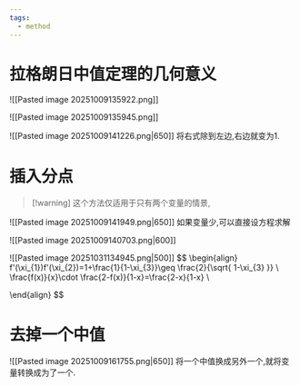 ```yaml
---
tags:
  - method
---
```

# 拉格朗日中值定理的几何意义


![[Pasted image 20251009135922.png]]

![[Pasted image 20251009135945.png]]

![[Pasted image 20251009141226.png|650]]
将右式除到左边,右边就变为1.







# 插入分点
>[!warning] 这个方法仅适用于只有两个变量的情景,

![[Pasted image 20251009141949.png|650]]
如果变量少,可以直接设方程求解


![[Pasted image 20251009140703.png|600]]






![[Pasted image 20251031134945.png|500]]
$$
\begin{align}
f'(\xi_{1})f'(\xi_{2})=1+\frac{1}{1-\xi_{3}}\geq \frac{2}{\sqrt{ 1-\xi_{3} }} \\
\frac{f(x)}{x}\cdot \frac{2-f(x)}{1-x}=\frac{2-x}{1-x} \\

\end{align}
$$









# 去掉一个中值
![[Pasted image 20251009161755.png|650]]
将一个中值换成另外一个,就将变量转换成为了一个.

